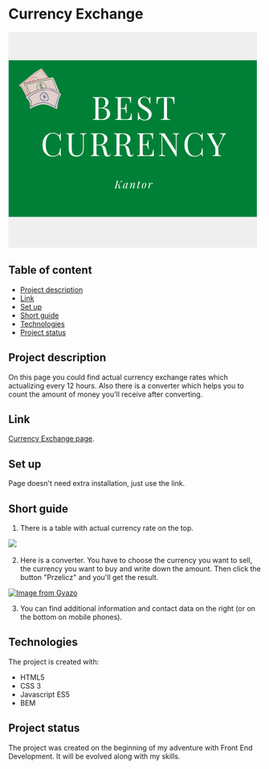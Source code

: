 # Currency Exchange

![](https://raw.githubusercontent.com/Natalka15/CurrencyExchange/master/images/share.png)

## Table of content
* [Project description](#project-desription)
* [Link](#link)
* [Set up](#set-up)
* [Short guide](#short-guide)
* [Technologies](#technologies)
* [Project status](#project-status)

## Project description

On this page you could find actual currency exchange rates which actualizing every 12 hours.
Also there is a converter which helps you to count the amount of money you'll receive after converting.

## Link
[Currency Exchange page](https://natalka15.github.io/CurrencyExchange/).

## Set up
Page doesn't need extra installation, just use the link.

## Short guide

1. There is a table with actual currency rate on the top.

![](https://i.gyazo.com/107966c957e4c3007b006449e1317710.png)

2. Here is a converter. You have to choose the currency you want to sell, the currency you want to buy and write down the amount. Then click the button "Przelicz" and you'll get the result.

[![Image from Gyazo](https://i.gyazo.com/8dbed2a76042fa533aaff03c0f68a602.gif)](https://gyazo.com/8dbed2a76042fa533aaff03c0f68a602)

3. You can find additional information and contact data on the right (or on the bottom on mobile phones).

## Technologies
The project is created with:

- HTML5
- CSS 3
- Javascript ES5
- BEM

## Project status
The project was created on the beginning of my adventure with Front End Development.
It will be evolved along with my skills.